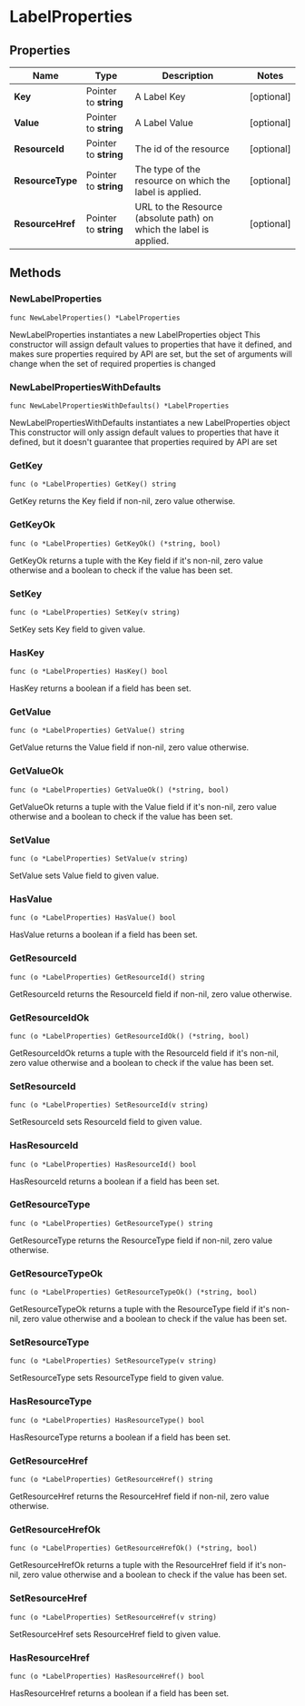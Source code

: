 # LabelProperties

## Properties

|Name | Type | Description | Notes|
|------------ | ------------- | ------------- | -------------|
|**Key** | Pointer to **string** | A Label Key | [optional] |
|**Value** | Pointer to **string** | A Label Value | [optional] |
|**ResourceId** | Pointer to **string** | The id of the resource | [optional] |
|**ResourceType** | Pointer to **string** | The type of the resource on which the label is applied. | [optional] |
|**ResourceHref** | Pointer to **string** | URL to the Resource (absolute path) on which the label is applied. | [optional] |

## Methods

### NewLabelProperties

`func NewLabelProperties() *LabelProperties`

NewLabelProperties instantiates a new LabelProperties object
This constructor will assign default values to properties that have it defined,
and makes sure properties required by API are set, but the set of arguments
will change when the set of required properties is changed

### NewLabelPropertiesWithDefaults

`func NewLabelPropertiesWithDefaults() *LabelProperties`

NewLabelPropertiesWithDefaults instantiates a new LabelProperties object
This constructor will only assign default values to properties that have it defined,
but it doesn't guarantee that properties required by API are set

### GetKey

`func (o *LabelProperties) GetKey() string`

GetKey returns the Key field if non-nil, zero value otherwise.

### GetKeyOk

`func (o *LabelProperties) GetKeyOk() (*string, bool)`

GetKeyOk returns a tuple with the Key field if it's non-nil, zero value otherwise
and a boolean to check if the value has been set.

### SetKey

`func (o *LabelProperties) SetKey(v string)`

SetKey sets Key field to given value.

### HasKey

`func (o *LabelProperties) HasKey() bool`

HasKey returns a boolean if a field has been set.

### GetValue

`func (o *LabelProperties) GetValue() string`

GetValue returns the Value field if non-nil, zero value otherwise.

### GetValueOk

`func (o *LabelProperties) GetValueOk() (*string, bool)`

GetValueOk returns a tuple with the Value field if it's non-nil, zero value otherwise
and a boolean to check if the value has been set.

### SetValue

`func (o *LabelProperties) SetValue(v string)`

SetValue sets Value field to given value.

### HasValue

`func (o *LabelProperties) HasValue() bool`

HasValue returns a boolean if a field has been set.

### GetResourceId

`func (o *LabelProperties) GetResourceId() string`

GetResourceId returns the ResourceId field if non-nil, zero value otherwise.

### GetResourceIdOk

`func (o *LabelProperties) GetResourceIdOk() (*string, bool)`

GetResourceIdOk returns a tuple with the ResourceId field if it's non-nil, zero value otherwise
and a boolean to check if the value has been set.

### SetResourceId

`func (o *LabelProperties) SetResourceId(v string)`

SetResourceId sets ResourceId field to given value.

### HasResourceId

`func (o *LabelProperties) HasResourceId() bool`

HasResourceId returns a boolean if a field has been set.

### GetResourceType

`func (o *LabelProperties) GetResourceType() string`

GetResourceType returns the ResourceType field if non-nil, zero value otherwise.

### GetResourceTypeOk

`func (o *LabelProperties) GetResourceTypeOk() (*string, bool)`

GetResourceTypeOk returns a tuple with the ResourceType field if it's non-nil, zero value otherwise
and a boolean to check if the value has been set.

### SetResourceType

`func (o *LabelProperties) SetResourceType(v string)`

SetResourceType sets ResourceType field to given value.

### HasResourceType

`func (o *LabelProperties) HasResourceType() bool`

HasResourceType returns a boolean if a field has been set.

### GetResourceHref

`func (o *LabelProperties) GetResourceHref() string`

GetResourceHref returns the ResourceHref field if non-nil, zero value otherwise.

### GetResourceHrefOk

`func (o *LabelProperties) GetResourceHrefOk() (*string, bool)`

GetResourceHrefOk returns a tuple with the ResourceHref field if it's non-nil, zero value otherwise
and a boolean to check if the value has been set.

### SetResourceHref

`func (o *LabelProperties) SetResourceHref(v string)`

SetResourceHref sets ResourceHref field to given value.

### HasResourceHref

`func (o *LabelProperties) HasResourceHref() bool`

HasResourceHref returns a boolean if a field has been set.



